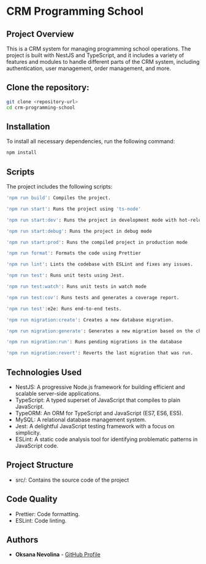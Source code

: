 # CRM Programming School

## Project Overview

This is a CRM system for managing programming school operations. The project is built with NestJS and TypeScript, and it includes a variety of features and modules to handle different parts of the CRM system, including authentication, user management, order management, and more.

## Clone the repository:

   ```bash
   git clone <repository-url>
   cd crm-programming-school
   ```
## Installation

To install all necessary dependencies, run the following command:

```bash
npm install
```
## Scripts
The project includes the following scripts:
```bash
'npm run build': Compiles the project.
```
```bash
'npm run start': Runs the project using 'ts-node'
```
```bash
'npm run start:dev': Runs the project in development mode with hot-reloading
```
```bash
'npm run start:debug': Runs the project in debug mode
```
```bash
'npm run start:prod': Runs the compiled project in production mode
```
```bash
'npm run format': Formats the code using Prettier
```
```bash
'npm run lint': Lints the codebase with ESLint and fixes any issues.
```
```bash
'npm run test': Runs unit tests using Jest.
 ```
```bash
'npm run test:watch': Runs unit tests in watch mode
```
```bash
'npm run test:cov': Runs tests and generates a coverage report.

```
```bash
'npm run test':e2e: Runs end-to-end tests.
 ```
```bash
'npm run migration:create': Creates a new database migration.
```
```bash
'npm run migration:generate': Generates a new migration based on the changes in your entities
```
```bash
'npm run migration:run': Runs pending migrations in the database
```
```bash
'npm run migration:revert': Reverts the last migration that was run.
```

## Technologies Used
- NestJS: A progressive Node.js framework for building efficient and scalable server-side applications.
- TypeScript: A typed superset of JavaScript that compiles to plain JavaScript.
- TypeORM: An ORM for TypeScript and JavaScript (ES7, ES6, ES5).
- MySQL: A relational database management system.
- Jest: A delightful JavaScript testing framework with a focus on simplicity.
- ESLint: A static code analysis tool for identifying problematic patterns in JavaScript code.

## Project Structure
- src/: Contains the source code of the project

## Code Quality
- Prettier: Code formatting.
- ESLint: Code linting.

## Authors
- **Oksana Nevolina** - [GitHub Profile](https://github.com/OksanaNevolina)
